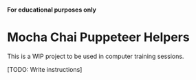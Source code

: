 #### For educational purposes only
# Mocha Chai Puppeteer Helpers

This is a WIP project to be used in computer training sessions.

[TODO: Write instructions]